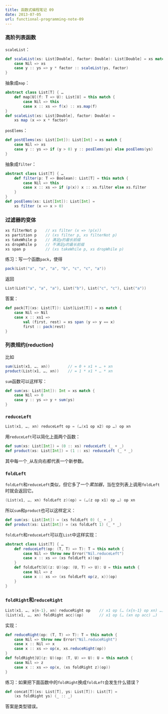 ```yaml
---
title: 函数式编程笔记 09
date: 2013-07-05
url: functional-programming-note-09
---
```


### 高阶列表函数

`scaleList`：

``` scala
def scalaList(xs: List[Double], factor: Double): List[Double] = xs match {
    case Nil => xs
    case y :: ys => y * factor :: scaleList(ys, factor)
}
```

<!-- more -->

抽象成`map`：

``` scala
abstract class List[T] { …
    def map[U](f: T => U): List[U] = this match {
        case Nil => this
        case x :: xs => f(x) :: xs.map(f)
}
def scaleList(xs: List[Double], factor: Double) =
    xs map (x => x * factor)
```

`posElems`：

``` scala
def postElems(xs: List[Int]): List[Int] = xs match {
    case Nil => xs
    case y :: ys => if (y > 0) y :: posElems(ys) else posElems(ys)
}
```

抽象成`filter`：

``` scala
abstract class List[T] { …
    def filter(p: T => Boolean): List[T] = this match {
        case Nil => this
        case x :: xs => if (p(x)) x :: xs.filter else xs.filter
    }
}
def posElems(xs: List[Int]): List[Int] =
    xs filter (x => x > 0)
```

### 过滤器的变体

``` scala
xs filterNot p    // xs filter (x => !p(x))
xs partition p    // (xs filter p, xs filterNot p)
xs takeWhile p    // 满足p的最长前缀
xs dropWhile p    // 不满足p的最长前缀
xs span p         // (xs takeWhile p, xs dropWhile p)
```

练习：写一个函数`pack`，使得

``` scala
pack(List("a", "a", "a", "b", "c", "c", "a"))
```

返回

``` scala
List(List("a", "a", "a"), List("b"), List("c", "c"), List("a"))
```

答案：

``` scala
def pack[T](xs: List[T]): List[List[T]] = xs match {
    case Nil => Nil
    case x :: xs1 =>
        val (first, rest) = xs span (y => y == x)
        first :: pack(rest)
}
```

### 列表规约(reduction)

比如

``` scala
sum(List(x1, …, xn))        // = 0 + x1 + … + xn
product(List(x1, …, xn))    // = 1 * x1 * … * xn
```

`sum`函数可以这样写：

``` scala
def sum(xs: List[Int]): Int = xs match {
    case Nil => 0
    case y :: ys => y + sum(ys)
}
```

### `reduceLeft`

``` scala
List(x1, …, xn) reduceLeft op = (…(x1 op x2) op …) op xn
```

用`reduceLeft`可以简化上面两个函数：

``` scala
def sum(xs: List[Int]) = (0 :: xs) reduceLeft (_ + _)
def product(xs: List[Int]) = (1 :: xs) reduceLeft (_ * _)
```

其中每一个`_`从左向右都代表一个新参数。

### `foldLeft`

`foldLeft`和`reduceLeft`类似，但它多了一个*累加器*，当在空列表上调用`foldLeft`时就会返回它。

``` scala
(List(x1, …, xn) foldLeft z)(op) = (…(z op x1) op …) op xn
```

所以`sum`和`product`也可以这样定义：

``` scala
def sum(xs: List[Int]) = (xs foldLeft 0) (_ + _)
def product(xs: List[Int]) = (xs foldLeft 1) (_ * _)
```

`foldLeft`和`reduceLeft`可以在`List`中这样实现：

``` scala
abstract class List[T] { …
    def reduceLeft(op: (T, T) => T): T = this match {
        case Nil => throw new Error("Nil.reduceLeft")
        case x :: xs => (xs foldLeft x)(op)
    }
    def foldLeft[U](z: U)(op: (U, T) => U): U = this match {
        case Nil => z
        case x :: xs => (xs foldLeft op(z, x))(op)
    }
}
```

### `foldRight`和`reduceRight`

``` scala
List(x1, …, x{n-1}, xn) reduceRight op    // x1 op (… (x{n-1} op xn) …)
(List(x1, …, xn) foldRight acc)(op)       // x1 op (… (xn op acc) …)
```

实现：

``` scala
def reduceRight(op: (T, T) => T): T = this match {
    case Nil => throw new Error("Nil.reduceRight")
    case x :: Nil => x
    case x :: xs => op(x, xs.reduceRight(op))
}
def foldRight[U](z: U)(op: (T, U) => U): U = this match {
    case Nil => z
    case x :: xs => op(x, (xs foldRight z)(op))
}
```

练习：如果把下面函数中的`foldRight`换成`foldLeft`会发生什么错误？

``` scala
def concat[T](xs: List[T], ys: List[T]): List[T] =
    (xs foldRight ys) (_ :: _)
```

答案是类型错误。

